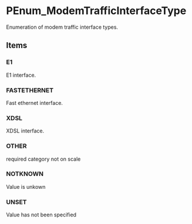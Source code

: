 # PEnum_ModemTrafficInterfaceType

Enumeration of modem traffic interface types.
<!-- end of short definition -->

## Items

### E1
E1 interface.

### FASTETHERNET
Fast ethernet interface.

### XDSL
XDSL interface.

### OTHER
required category not on scale

### NOTKNOWN
Value is unkown

### UNSET
Value has not been specified
